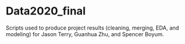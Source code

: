# Data2020_final

Scripts used to produce project results (cleaning, merging, EDA, and modeling) for Jason Terry, Guanhua Zhu, and Spencer Boyum.
